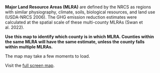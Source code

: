 
**Major Land Resource Areas (MLRA)** are defined by the NRCS as regions
with similar physiography, climate, soils, biological resources, and
land use (USDA-NRCS 2006). The GHG emission reduction estimates were
calculated at the spatial scale of these multi-county MLRAs (Swan et
al. 2022).

**Use this map to identify which county is in which MLRA. Counties
within the same MLRA will have the same estimate, unless the county
falls within multiple MLRAs.**

The map may take a few moments to load.

Visit the
<a href="https://nras.maps.arcgis.com/apps/instant/basic/index.html?appid=4233536b08044da7a9bc32c7040418be" target="_blank">full
screen map</a>.
